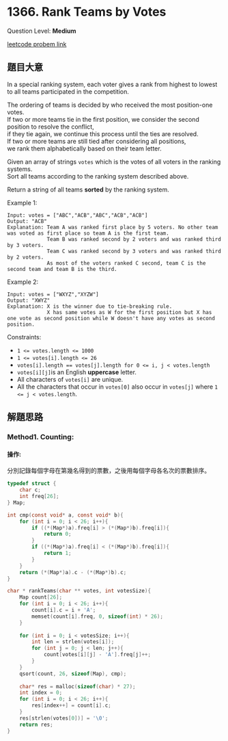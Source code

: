 # 1366. Rank Teams by Votes
Question Level: **Medium**  

[leetcode probem link](https://leetcode.com/problems/rank-teams-by-votes/)
## 題目大意
In a special ranking system, each voter gives a rank from highest to lowest to all teams participated in the competition.  

The ordering of teams is decided by who received the most position-one votes.  
If two or more teams tie in the first position, we consider the second position to resolve the conflict,  
if they tie again, we continue this process until the ties are resolved.  
If two or more teams are still tied after considering all positions,  
we rank them alphabetically based on their team letter.  

Given an array of strings `votes` which is the votes of all voters in the ranking systems.  
Sort all teams according to the ranking system described above.  

Return a string of all teams **sorted** by the ranking system.

Example 1:  
```
Input: votes = ["ABC","ACB","ABC","ACB","ACB"]
Output: "ACB"
Explanation: Team A was ranked first place by 5 voters. No other team was voted as first place so team A is the first team.
             Team B was ranked second by 2 voters and was ranked third by 3 voters.
             Team C was ranked second by 3 voters and was ranked third by 2 voters.
             As most of the voters ranked C second, team C is the second team and team B is the third.
```

Example 2:  
```
Input: votes = ["WXYZ","XYZW"]
Output: "XWYZ"
Explanation: X is the winner due to tie-breaking rule. 
             X has same votes as W for the first position but X has one vote as second position while W doesn't have any votes as second position. 
```
Constraints:  

- `1 <= votes.length <= 1000`  
- `1 <= votes[i].length <= 26`  
- `votes[i].length == votes[j].length for 0 <= i, j < votes.length`
- `votes[i][j]`is an English **uppercase** letter.
- All characters of `votes[i]` are unique.
- All the characters that occur in `votes[0]` also occur in `votes[j]` where `1 <= j < votes.length`.

## 解題思路
### Method1. Counting:
#### 操作:
分別記錄每個字母在第幾名得到的票數，之後用每個字母各名次的票數排序。  

```c
typedef struct {
    char c;
    int freq[26];
} Map;

int cmp(const void* a, const void* b){
    for (int i = 0; i < 26; i++){
        if ((*(Map*)a).freq[i] > (*(Map*)b).freq[i]){
            return 0;
        }
        if ((*(Map*)a).freq[i] < (*(Map*)b).freq[i]){
            return 1;
        }
    }
    return (*(Map*)a).c - (*(Map*)b).c;
}

char * rankTeams(char ** votes, int votesSize){
    Map count[26];
    for (int i = 0; i < 26; i++){
        count[i].c = i + 'A';
        memset(count[i].freq, 0, sizeof(int) * 26);
    }
    
    for (int i = 0; i < votesSize; i++){
        int len = strlen(votes[i]);
        for (int j = 0; j < len; j++){
            count[votes[i][j] - 'A'].freq[j]++;
        }
    }
    qsort(count, 26, sizeof(Map), cmp);
    
    char* res = malloc(sizeof(char) * 27);
    int index = 0;
    for (int i = 0; i < 26; i++){
        res[index++] = count[i].c;
    }
    res[strlen(votes[0])] = '\0';
    return res;
}

```
